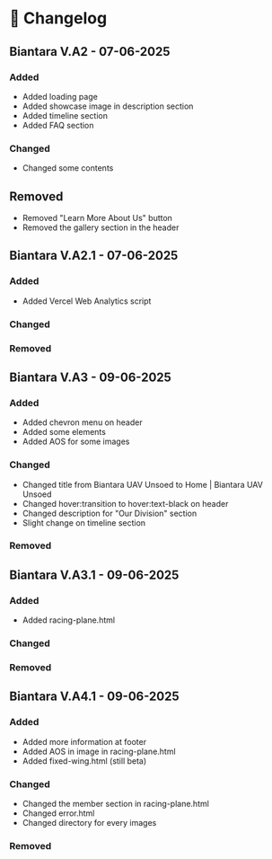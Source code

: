 # 🧾 Changelog
## Biantara V.A2 - 07-06-2025

### Added
- Added loading page
- Added showcase image in description section
- Added timeline section
- Added FAQ section

### Changed
- Changed some contents

## Removed
- Removed "Learn More About Us" button
- Removed the gallery section in the header

## Biantara V.A2.1 - 07-06-2025

### Added
- Added Vercel Web Analytics script 

### Changed

### Removed

## Biantara V.A3 - 09-06-2025

### Added
- Added chevron menu on header
- Added some elements
- Added AOS for some images

### Changed
- Changed title from Biantara UAV Unsoed to Home | Biantara UAV Unsoed
- Changed hover:transition to hover:text-black on header
- Changed description for "Our Division" section
- Slight change on timeline section

### Removed

## Biantara V.A3.1 - 09-06-2025

### Added
- Added racing-plane.html

### Changed

### Removed

## Biantara V.A4.1 - 09-06-2025

### Added
- Added more information at footer
- Added AOS in image in racing-plane.html
- Added fixed-wing.html (still beta)

### Changed
- Changed the member section in racing-plane.html
- Changed error.html
- Changed directory for every images

### Removed